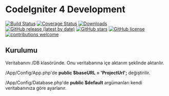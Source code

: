# CodeIgniter 4 Development

[![Build Status](https://github.com/codeigniter4/CodeIgniter4/workflows/PHPUnit/badge.svg)](https://github.com/codeigniter4/CodeIgniter4/actions?query=workflow%3A%22PHPUnit%22)
[![Coverage Status](https://coveralls.io/repos/github/codeigniter4/CodeIgniter4/badge.svg?branch=develop)](https://coveralls.io/github/codeigniter4/CodeIgniter4?branch=develop)
[![Downloads](https://poser.pugx.org/codeigniter4/framework/downloads)](https://packagist.org/packages/codeigniter4/framework)
[![GitHub release (latest by date)](https://img.shields.io/github/v/release/codeigniter4/CodeIgniter4)](https://packagist.org/packages/codeigniter4/framework)
[![GitHub stars](https://img.shields.io/github/stars/codeigniter4/CodeIgniter4)](https://packagist.org/packages/codeigniter4/framework)
[![GitHub license](https://img.shields.io/github/license/codeigniter4/CodeIgniter4)](https://github.com/codeigniter4/CodeIgniter4/blob/develop/LICENSE)
[![contributions welcome](https://img.shields.io/badge/contributions-welcome-brightgreen.svg?style=flat)](https://github.com/codeigniter4/CodeIgniter4/pulls)
<br>

## Kurulumu

Veritabanını /DB klasöründe. Onu veritabanına içe aktarım şeklinde aktarılır.

/App/Config/App.php'de **public $baseURL = 'ProjectUrl';** değiştirilir.

/App/Config/Database.php'de **public $default** argümanları kendi veritabanınıza göre ayarlanır.
